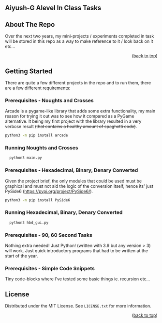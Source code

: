<head>
  <title>Aiyush-G Alevel Projects</title>
</head>
<a name="readme-top"></a>


<!-- PROJECT SHIELDS -->
<!--
*** I'm using markdown "reference style" links for readability.
*** Reference links are enclosed in brackets [ ] instead of parentheses ( ).
*** See the bottom of this document for the declaration of the reference variables
*** for contributors-url, forks-url, etc. This is an optional, concise syntax you may use.
*** https://www.markdownguide.org/basic-syntax/#reference-style-links
-->

<!-- ABOUT THE PROJECT -->
## Aiyush-G Alevel In Class Tasks

<!-- ABOUT THE PROJECT -->
## About The Repo
Over the next two years, my mini-projects / experiments completed in task will be stored in this repo as a way to make reference to it / look back on it etc... 
<p align="right">(<a href="#readme-top">back to top</a>)</p>


<!-- GETTING STARTED -->
## Getting Started

There are quite a few different projects in the repo and to run them, there are a few different requirements:

### Prerequisites - Noughts and Crosses
Arcade is a pygame-like library that adds some extra functionality, my main reason for trying it out was to see how it compared as a PyGame alternative. It being my first project with the library resulted in a very verbose result ~~(that contains a healthy amount of spaghetti code)~~. 
  ```sh
  python3 -m pip install arcade
  ```

### Running Noughts and Crosses
```sh
  python3 main.py
```

### Prerequisites - Hexadecimal, Binary, Denary Converted
Given the project brief, the only modules that could be used must be graphical and must not aid the logic of the conversion itself, hence its' just PySide6 (https://pypi.org/project/PySide6/).
  ```sh
  python3 -m pip install PySide6
  ```

### Running Hexadecimal, Binary, Denary Converted
```sh
  python3 hbd_gui.py
```

### Prerequisites - 90, 60 Second Tasks
Nothing extra needed! Just Python! (written with 3.9 but any version > 3) will work. Just quick introductory programs that had to be written at the start of the year.

### Prerequisites - Simple Code Snippets
Tiny code-blocks where I've tested some basic things ie. recursion etc...


<!-- LICENSE -->
## License

Distributed under the MIT License. See `LICENSE.txt` for more information.

<p align="right">(<a href="#readme-top">back to top</a>)</p>


